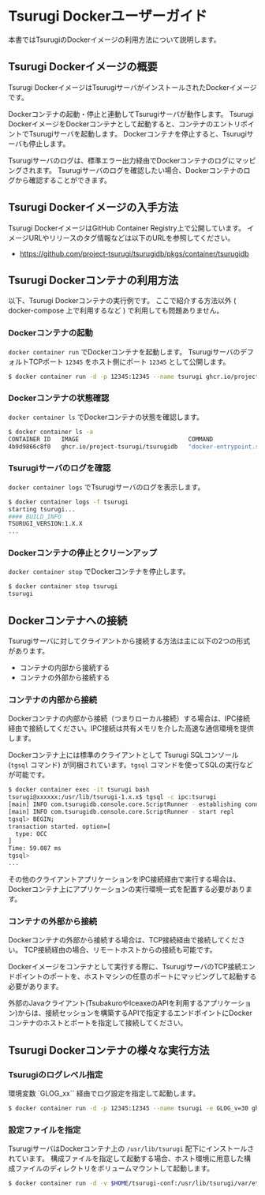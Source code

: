 # Tsurugi Dockerユーザーガイド

本書ではTsurugiのDockerイメージの利用方法について説明します。

## Tsurugi Dockerイメージの概要

Tsurugi DockerイメージはTsurugiサーバがインストールされたDockerイメージです。

Dockerコンテナの起動・停止と連動してTsurugiサーバが動作します。
Tsurugi DockerイメージをDockerコンテナとして起動すると、コンテナのエントリポイントでTsurugiサーバを起動します。
Dockerコンテナを停止すると、Tsurugiサーバも停止します。

Tsurugiサーバのログは、標準エラー出力経由でDockerコンテナのログにマッピングされます。
Tsurugiサーバのログを確認したい場合、Dockerコンテナのログから確認することができます。

## Tsurugi Dockerイメージの入手方法

Tsurugi DockerイメージはGitHub Container Registry上で公開しています。
イメージURLやリリースのタグ情報などは以下のURLを参照してください。

- https://github.com/project-tsurugi/tsurugidb/pkgs/container/tsurugidb

## Tsurugi Dockerコンテナの利用方法

以下、Tsurugi Dockerコンテナの実行例です。
ここで紹介する方法以外 ( docker-compose 上で利用するなど ) で利用しても問題ありません。

### Dockerコンテナの起動

`docker container run` でDockerコンテナを起動します。
TsurugiサーバのデフォルトTCPポート `12345` をホスト側にポート `12345` として公開します。

```sh
$ docker container run -d -p 12345:12345 --name tsurugi ghcr.io/project-tsurugi/tsurugidb
```

### Dockerコンテナの状態確認

`docker container ls` でDockerコンテナの状態を確認します。

```sh
$ docker container ls -a
CONTAINER ID   IMAGE                               COMMAND                  CREATED          STATUS                    PORTS                                           NAMES
4b9d9866c8f0   ghcr.io/project-tsurugi/tsurugidb   "docker-entrypoint.sh"   13 seconds ago   Up 8 seconds              0.0.0.0:12345->12345/tcp, :::12345->12345/tcp   tsurugi
```

### Tsurugiサーバのログを確認

`docker container logs` でTsurugiサーバのログを表示します。

```sh
$ docker container logs -f tsurugi
starting tsurugi...
#### BUILD_INFO
TSURUGI_VERSION:1.X.X
...
```

### Dockerコンテナの停止とクリーンアップ

`docker container stop` でDockerコンテナを停止します。

```sh
$ docker container stop tsurugi
tsurugi
```

## Dockerコンテナへの接続

Tsurugiサーバに対してクライアントから接続する方法は主に以下の2つの形式があります。

- コンテナの内部から接続する
- コンテナの外部から接続する

### コンテナの内部から接続

Dockerコンテナの内部から接続（つまりローカル接続）する場合は、IPC接続経由で接続してください。IPC接続は共有メモリを介した高速な通信環境を提供します。

Dockerコンテナ上には標準のクライアントとして Tsurugi SQLコンソール (`tgsql` コマンド) が同梱されています。`tgsql` コマンドを使ってSQLの実行などが可能です。

```sh
$ docker container exec -it tsurugi bash
tsurugi@xxxxxx:/usr/lib/tsurugi-1.x.x$ tgsql -c ipc:tsurugi
[main] INFO com.tsurugidb.console.core.ScriptRunner - establishing connection: ipc:tsurugi
[main] INFO com.tsurugidb.console.core.ScriptRunner - start repl
tgsql> BEGIN;
transaction started. option=[
  type: OCC
]
Time: 59.087 ms
tgsql>
...
```

その他のクライアントアプリケーションをIPC接続経由で実行する場合は、Dockerコンテナ上にアプリケーションの実行環境一式を配置する必要があります。

### コンテナの外部から接続

Dockerコンテナの外部から接続する場合は、TCP接続経由で接続してください。
TCP接続経由の場合、リモートホストからの接続も可能です。

Dockerイメージをコンテナとして実行する際に、TsurugiサーバのTCP接続エンドポイントのポートを、ホストマシンの任意のポートにマッピングして起動する必要があります。

外部のJavaクライアント(TsubakuroやIceaxeのAPIを利用するアプリケーション)からは、接続セッションを構築するAPIで指定するエンドポイントにDockerコンテナのホストとポートを指定して接続してください。

## Tsurugi Dockerコンテナの様々な実行方法

### Tsurugiのログレベル指定

環境変数 `GLOG_xx`` 経由でログ設定を指定して起動します。

```sh
$ docker container run -d -p 12345:12345 --name tsurugi -e GLOG_v=30 ghcr.io/project-tsurugi/tsurugidb
```

### 設定ファイルを指定

TsurugiサーバはDockerコンテナ上の `/usr/lib/tsurugi` 配下にインストールされています。
構成ファイルを指定して起動する場合、ホスト環境に用意した構成ファイルのディレクトリをボリュームマウントして起動します。

```sh
$ docker container run -d -v $HOME/tsurugi-conf:/usr/lib/tsurugi/var/etc --name tsurugi ghcr.io/project-tsurugi/tsurugidb
```
